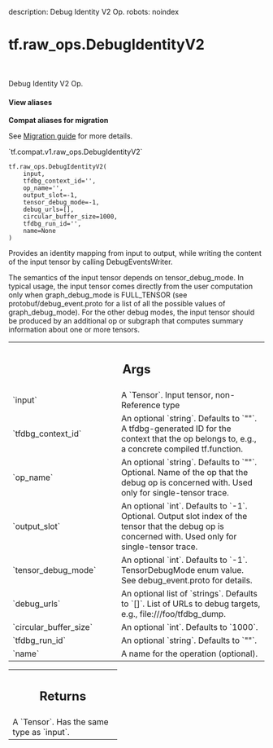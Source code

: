 description: Debug Identity V2 Op.
robots: noindex

# tf.raw_ops.DebugIdentityV2

<!-- Insert buttons and diff -->

<table class="tfo-notebook-buttons tfo-api nocontent" align="left">

</table>



Debug Identity V2 Op.

<section class="expandable">
  <h4 class="showalways">View aliases</h4>
  <p>
<b>Compat aliases for migration</b>
<p>See
<a href="https://www.tensorflow.org/guide/migrate">Migration guide</a> for
more details.</p>
<p>`tf.compat.v1.raw_ops.DebugIdentityV2`</p>
</p>
</section>

<pre class="devsite-click-to-copy prettyprint lang-py tfo-signature-link">
<code>tf.raw_ops.DebugIdentityV2(
    input,
    tfdbg_context_id=&#x27;&#x27;,
    op_name=&#x27;&#x27;,
    output_slot=-1,
    tensor_debug_mode=-1,
    debug_urls=[],
    circular_buffer_size=1000,
    tfdbg_run_id=&#x27;&#x27;,
    name=None
)
</code></pre>



<!-- Placeholder for "Used in" -->

Provides an identity mapping from input to output, while writing the content of
the input tensor by calling DebugEventsWriter.

The semantics of the input tensor depends on tensor_debug_mode. In typical
usage, the input tensor comes directly from the user computation only when
graph_debug_mode is FULL_TENSOR (see protobuf/debug_event.proto for a
list of all the possible values of graph_debug_mode). For the other debug modes,
the input tensor should be produced by an additional op or subgraph that
computes summary information about one or more tensors.

<!-- Tabular view -->
 <table class="responsive fixed orange">
<colgroup><col width="214px"><col></colgroup>
<tr><th colspan="2"><h2 class="add-link">Args</h2></th></tr>

<tr>
<td>
`input`
</td>
<td>
A `Tensor`. Input tensor, non-Reference type
</td>
</tr><tr>
<td>
`tfdbg_context_id`
</td>
<td>
An optional `string`. Defaults to `""`.
A tfdbg-generated ID for the context that the op belongs to,
  e.g., a concrete compiled tf.function.
</td>
</tr><tr>
<td>
`op_name`
</td>
<td>
An optional `string`. Defaults to `""`.
Optional. Name of the op that the debug op is concerned with.
  Used only for single-tensor trace.
</td>
</tr><tr>
<td>
`output_slot`
</td>
<td>
An optional `int`. Defaults to `-1`.
Optional. Output slot index of the tensor that the debug op
  is concerned with. Used only for single-tensor trace.
</td>
</tr><tr>
<td>
`tensor_debug_mode`
</td>
<td>
An optional `int`. Defaults to `-1`.
TensorDebugMode enum value. See debug_event.proto for details.
</td>
</tr><tr>
<td>
`debug_urls`
</td>
<td>
An optional list of `strings`. Defaults to `[]`.
List of URLs to debug targets, e.g., file:///foo/tfdbg_dump.
</td>
</tr><tr>
<td>
`circular_buffer_size`
</td>
<td>
An optional `int`. Defaults to `1000`.
</td>
</tr><tr>
<td>
`tfdbg_run_id`
</td>
<td>
An optional `string`. Defaults to `""`.
</td>
</tr><tr>
<td>
`name`
</td>
<td>
A name for the operation (optional).
</td>
</tr>
</table>



<!-- Tabular view -->
 <table class="responsive fixed orange">
<colgroup><col width="214px"><col></colgroup>
<tr><th colspan="2"><h2 class="add-link">Returns</h2></th></tr>
<tr class="alt">
<td colspan="2">
A `Tensor`. Has the same type as `input`.
</td>
</tr>

</table>

